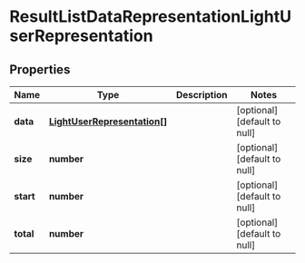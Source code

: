 # ResultListDataRepresentationLightUserRepresentation

## Properties
Name | Type | Description | Notes
------------ | ------------- | ------------- | -------------
**data** | [**LightUserRepresentation[]**](LightUserRepresentation.md) |  | [optional] [default to null]
**size** | **number** |  | [optional] [default to null]
**start** | **number** |  | [optional] [default to null]
**total** | **number** |  | [optional] [default to null]


